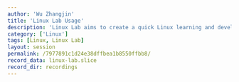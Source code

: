 ```yaml
---
author: 'Wu Zhangjin'
title: 'Linux Lab Usage'
description: 'Linux Lab aims to create a quick Linux learning and development environment, this video demonstrates how to use it!'
category: ['Linux']
tags: [Linux, Linux Lab]
layout: session
permalink: /7977891c1d24e38dffbea1b8550ffbb8/
record_data: linux-lab.slice
record_dir: recordings
---
```


